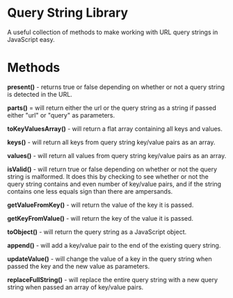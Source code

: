 # Query String Library
 A useful collection of methods to make working with URL query strings in JavaScript easy.

# Methods

**present()** - returns true or false depending on whether or not a query string is detected in the URL.

**parts()** = will return either the url or the query string as a string if passed either "url" or "query" as parameters.

**toKeyValuesArray()** - will return a flat array containing all keys and values.

**keys()** - will return all keys from query string key/value pairs as an array.

**values()** - will return all values from query string key/value pairs as an array.

**isValid()** - will return true or false depending on whether or not the query string is malformed. It does this by checking to see whether or not the query string contains and even number of key/value pairs, and if the string contains one less equals sign than there are ampersands.

**getValueFromKey()** - will return the value of the key it is passed.

**getKeyFromValue()** - will return the key of the value it is passed.

**toObject()** - will return the query string as a JavaScript object.

**append()** - will add a key/value pair to the end of the existing query string.

**updateValue()** - will change the value of a key in the query string when passed the key and the new value as parameters.

**replaceFullString()** - will replace the entire query string with a new query string when passed an array of key/value pairs.


